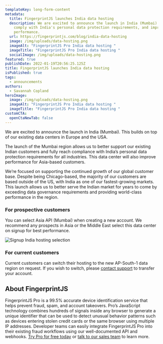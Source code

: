 ```yaml
---
templateKey: long-form-content
metadata:
  title: FingerprintJS launches India data hosting
  description: We are excited to announce the launch in India (Mumbai) in order to
    comply with India's personal data protection requirements, and improve
    performance.
  url: https://fingerprintjs.com/blog/india-data-hosting
  image: /img/uploads/data-hosting.png
  imageAlt: "FingerprintJS Pro India data hosting "
  imageTitle: "FingerprintJS Pro India data hosting "
  socialImage: /img/uploads/data-hosting.png
featured: true
publishDate: 2022-01-19T20:56:25.125Z
title: FingerprintJS launches India data hosting
isPublished: true
tags:
  - announcements
authors:
  - Savannah Copland
heroImage:
  image: /img/uploads/data-hosting.png
  imageAlt: "FingerprintJS Pro India data hosting "
  imageTitle: "FingerprintJS Pro India data hosting "
customCTA:
  openCtaNewTab: false
---
```

We are excited to announce the launch in India (Mumbai). This builds on top of our existing data centers in Europe and the USA.

The launch of the Mumbai region allows us to better support our existing Indian customers and fully reach compliance with India’s personal data protection requirements for all industries. This data center will also improve performance for Asia-based customers.

We’re focused on supporting the continued growth of our global customer base. Despite being Chicago-based, the majority of our customers are based outside of the US, with India as one of our fastest-growing markets. This launch allows us to better serve the Indian market for years to come by exceeding data governance requirements and providing world-class performance in the region.

### For prospective customers

You can select Asia API (Mumbai) when creating a new account. We recommend any prospects in Asia or the Middle East select this data center on signup for best performance.

![Signup India hosting selection](/img/uploads/image-11-.png "Signup India hosting selection")

### For current customers

Current customers can switch their hosting to the new AP-South-1 data region on request. If you wish to switch, please [contact support](mailto:support@fingerprintjs.com) to transfer your account.

## About FingerprintJS

FingerprintJS Pro is a 99.5% accurate device identification service that helps prevent fraud, spam, and account takeovers. Pro’s JavaScript technology combines hundreds of signals inside any browser to generate a unique identifier that can be used to detect unusual behavior patterns such as devices entering stolen credit cards or the same browser using multiple IP addresses. Developer teams can easily integrate FingerprintJS Pro into their existing fraud workflows using our well-documented API and webhooks. [Try Pro for free today](https://dashboard.fingerprintjs.com/signup) or [talk to our sales team](https://fingerprintjs.com/contact-sales/) to learn more.